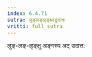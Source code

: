 ```yaml
---
index: 6.4.71
sutra: लुङ्लङ्लृङ्क्ष्वडुदात्तः
vritti: full_sutra
---
```


लुङ्-लङ्-लृङ्क्षु अङ्गस्य अट् उदात्त: 